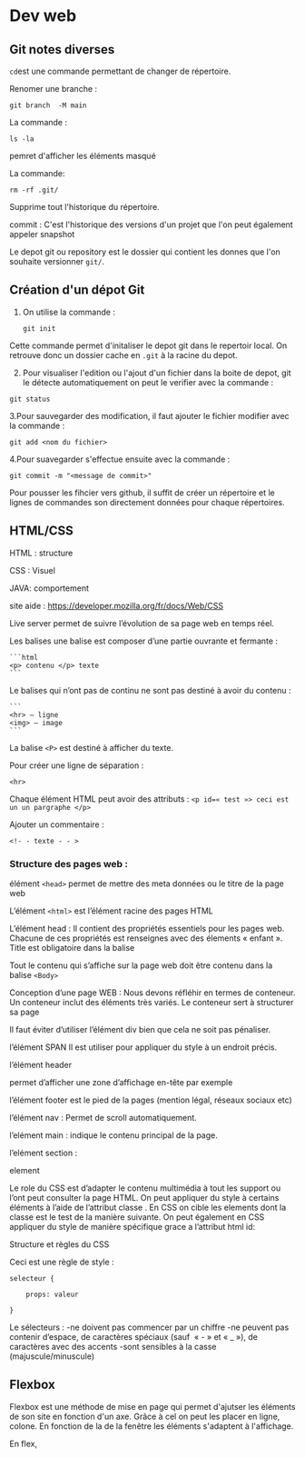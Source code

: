 # Dev web

## Git notes diverses 

`cd`est une commande permettant de changer de répertoire.

Renomer une branche : 
```
git branch  -M main
```


La commande :
````
ls -la
````
pemret d'afficher les éléments masqué 

La commande:
```
rm -rf .git/
```
Supprime tout l'historique du répertoire.

commit : C'est l'historique des versions d'un projet que l'on peut également appeler snapshot 

Le depot git ou repository est le dossier qui contient les donnes que l'on souhaite versionner `git/`.

## Création d'un dépot Git

1. On utilise la commande :
    ```
    git init
    ```
Cette commande permet d'initaliser le depot git dans le repertoir local. On retrouve donc un dossier cache en `.git` à la racine du depot. 

2. Pour visualiser l'edition ou l'ajout d'un fichier dans la boite de depot, git le détecte automatiquement on peut le verifier avec la commande :
```
git status
```

3.Pour sauvegarder des modification, il faut ajouter le fichier modifier avec la commande : 

```
git add <nom du fichier>
```

4.Pour suavegarder s'effectue ensuite avec la commande : 
```
git commit -m "<message de commit>"
```
Pour pousser les fihcier vers github, il suffit de créer un répertoire et le lignes de commandes son directement données pour chaque répertoires.

## HTML/CSS

HTML : structure

CSS : Visuel 

JAVA: comportement

site aide : https://developer.mozilla.org/fr/docs/Web/CSS

Live server permet de suivre l’évolution de sa page web en temps réel. 

Les balises 
une balise est composer d’une partie ouvrante et fermante :

	```html
	<p> contenu </p> texte
	```

Le balises qui n’ont pas de continu ne sont pas destiné à avoir du contenu :

	```
	<hr> — ligne
	<img> — image
	```
La balise ```<P>``` est destiné à afficher du texte.

Pour créer une ligne de séparation :
```
<hr>
```

Chaque élément HTML peut avoir des attributs :
	```
	<p id=« test »> ceci est un un pargraphe </p>
	```

Ajouter un commentaire :
```
<!- - texte - - >
```

### Structure des pages web :


élément ```<head>``` permet de mettre des meta données ou le titre de la page web 

L’élément ```<html>``` est l’élément racine des pages HTML

L’élément head : 
	Il contient des propriétés  essentiels pour les pages web.
	Chacune de ces propriétés est renseignes avec des élements « enfant ». 
	Title est obligatoire dans la balise <Head>

Tout le contenu qui s’affiche sur la page web doit être contenu dans la balise ```<Body>```

Conception d’une page WEB :
Nous devons réfléhir en termes de conteneur. Un conteneur inclut des éléments très variés.
Le conteneur sert à structurer sa page

Il faut éviter d’utiliser l’élément div bien que cela ne soit pas pénaliser. 

l’élément SPAN
Il est utiliser pour appliquer du style à un endroit précis.

l’élément header 

permet d’afficher une zone d’affichage en-tête par exemple

l’élément footer 
est le pied de la pages (mention légal, réseaux sociaux etc)

l’élément nav : 
Permet de scroll automatiquement. 

l’elément main :
indique le contenu principal de la page. 

l’elément section :

element 

Le role du CSS 
est d’adapter le contenu multimédia à tout les support ou l’ont peut consulter la page HTML.
On peut appliquer du style à certains éléments à l’aide de l’attribut classe . En CSS on cible les elements dont la classe est le test de la manière suivante.
On peut également en CSS appliquer du style de manière spécifique grace a l’attribut html id: 
	
Structure et règles du CSS

Ceci est une règle de style : 
```
selecteur {

	props: valeur

}
```

Le sélecteurs :
	-ne doivent pas commencer par un chiffre
	-ne peuvent pas contenir d’espace, de caractères spéciaux (sauf  « - » et « _ »), de caractères avec des accents
	-sont sensibles à la casse (majuscule/minuscule)

## Flexbox

Flexbox est une méthode de mise en page qui permet d'ajutser les éléments de son site en fonction d'un axe. Grâce à cel on peut les placer en ligne, colone. En fonction de la de la fenêtre les éléments s'adaptent à l'affichage. 

En flex, 